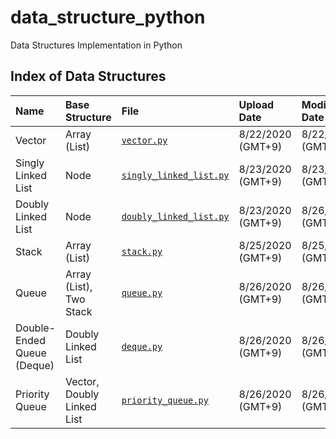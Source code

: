 # data_structure_python
Data Structures Implementation in Python

## Index of Data Structures
| **Name** | **Base Structure** | **File** | **Upload Date** | **Modified Date**
|:------- |:--------------------------------|:--------------------------------|:-----|:---------|
| Vector |Array (List)|[`vector.py`][vector]           | 8/22/2020 (GMT+9) | 8/22/2020 (GMT+9) |
| Singly Linked List |Node| [`singly_linked_list.py`][sll]           | 8/23/2020 (GMT+9) | 8/23/2020 (GMT+9) |
| Doubly Linked List |Node| [`doubly_linked_list.py`][dll]           | 8/23/2020 (GMT+9) | 8/26/2020 (GMT+9) |
| Stack |Array (List)| [`stack.py`][stack]           | 8/25/2020 (GMT+9) | 8/25/2020 (GMT+9) |
| Queue |Array (List), Two Stack| [`queue.py`][queue]           | 8/26/2020 (GMT+9) | 8/26/2020 (GMT+9) |
| Double-Ended Queue (Deque) |Doubly Linked List| [`deque.py`][deque]           | 8/26/2020 (GMT+9) | 8/26/2020 (GMT+9) |
| Priority Queue |Vector, Doubly Linked List| [`priority_queue.py`][pq]           | 8/26/2020 (GMT+9) | 8/26/2020 (GMT+9) |

<!---Reference Links-->
[vector]:../master/vector.py
[sll]:../master/singly_linked_list.py
[dll]:../master/doubly_linked_list.py
[stack]:../master/stack.py
[queue]:../master/queue.py
[deque]:../master/deque.py
[pq]:../master/priority_queue.py
